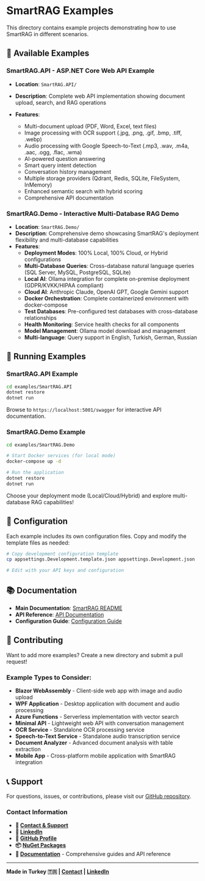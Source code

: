 # SmartRAG Examples

This directory contains example projects demonstrating how to use SmartRAG in different scenarios.

## 📁 Available Examples

### **SmartRAG.API** - ASP.NET Core Web API Example
- **Location**: `SmartRAG.API/`
- **Description**: Complete web API implementation showing document upload, search, and RAG operations

- **Features**: 
  - Multi-document upload (PDF, Word, Excel, text files)
  - Image processing with OCR support (.jpg, .png, .gif, .bmp, .tiff, .webp)
  - Audio processing with Google Speech-to-Text (.mp3, .wav, .m4a, .aac, .ogg, .flac, .wma)
  - AI-powered question answering
  - Smart query intent detection
  - Conversation history management
  - Multiple storage providers (Qdrant, Redis, SQLite, FileSystem, InMemory)
  - Enhanced semantic search with hybrid scoring
  - Comprehensive API documentation

### **SmartRAG.Demo** - Interactive Multi-Database RAG Demo
- **Location**: `SmartRAG.Demo/`
- **Description**: Comprehensive demo showcasing SmartRAG's deployment flexibility and multi-database capabilities
- **Features**:
  - **Deployment Modes**: 100% Local, 100% Cloud, or Hybrid configurations
  - **Multi-Database Queries**: Cross-database natural language queries (SQL Server, MySQL, PostgreSQL, SQLite)
  - **Local AI**: Ollama integration for complete on-premise deployment (GDPR/KVKK/HIPAA compliant)
  - **Cloud AI**: Anthropic Claude, OpenAI GPT, Google Gemini support
  - **Docker Orchestration**: Complete containerized environment with docker-compose
  - **Test Databases**: Pre-configured test databases with cross-database relationships
  - **Health Monitoring**: Service health checks for all components
  - **Model Management**: Ollama model download and management
  - **Multi-language**: Query support in English, Turkish, German, Russian

## 🚀 Running Examples

### SmartRAG.API Example
```bash
cd examples/SmartRAG.API
dotnet restore
dotnet run
```

Browse to `https://localhost:5001/swagger` for interactive API documentation.

### SmartRAG.Demo Example
```bash
cd examples/SmartRAG.Demo

# Start Docker services (for local mode)
docker-compose up -d

# Run the application
dotnet restore
dotnet run
```

Choose your deployment mode (Local/Cloud/Hybrid) and explore multi-database RAG capabilities!

## 🔧 Configuration

Each example includes its own configuration files. Copy and modify the template files as needed:

```bash
# Copy development configuration template
cp appsettings.Development.template.json appsettings.Development.json

# Edit with your API keys and configuration
```

## 📚 Documentation

- **Main Documentation**: [SmartRAG README](../../README.md)
- **API Reference**: [API Documentation](../../docs/api-reference.md)
- **Configuration Guide**: [Configuration Guide](../../docs/configuration.md)

## 🤝 Contributing

Want to add more examples? Create a new directory and submit a pull request!

### Example Types to Consider:
- **Blazor WebAssembly** - Client-side web app with image and audio upload
- **WPF Application** - Desktop application with document and audio processing
- **Azure Functions** - Serverless implementation with vector search
- **Minimal API** - Lightweight web API with conversation management
- **OCR Service** - Standalone OCR processing service
- **Speech-to-Text Service** - Standalone audio transcription service
- **Document Analyzer** - Advanced document analysis with table extraction
- **Mobile App** - Cross-platform mobile application with SmartRAG integration

## 📞 Support

For questions, issues, or contributions, please visit our [GitHub repository](https://github.com/byerlikaya/SmartRAG).

### Contact Information
- **📧 [Contact & Support](mailto:b.yerlikaya@outlook.com)**
- **💼 [LinkedIn](https://www.linkedin.com/in/barisyerlikaya/)**
- **🐙 [GitHub Profile](https://github.com/byerlikaya)**
- **📦 [NuGet Packages](https://www.nuget.org/profiles/barisyerlikaya)**
- **📖 [Documentation](https://byerlikaya.github.io/SmartRAG)** - Comprehensive guides and API reference

---
**Made in Turkey 🇹🇷 | [Contact](mailto:b.yerlikaya@outlook.com) | [LinkedIn](https://www.linkedin.com/in/barisyerlikaya/)**
